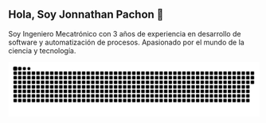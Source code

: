 ## Hola, Soy Jonnathan Pachon 👾

Soy Ingeniero Mecatrónico con 3 años de experiencia en desarrollo de software y automatización de procesos. Apasionado por el mundo de la ciencia y tecnología.
<!--
**jonnathanpachon97/jonnathanpachon97** is a ✨ _special_ ✨ repository because its `README.md` (this file) appears on your GitHub profile.

Here are some ideas to get you started:

- 🔭 I’m currently working on ...
- 🌱 I’m currently learning ...
- 👯 I’m looking to collaborate on ...
- 🤔 I’m looking for help with ...
- 💬 Ask me about ...
- 📫 How to reach me: ...
- 😄 Pronouns: ...
- ⚡ Fun fact: ...
-->

![Snake animation](https://github.com/Pepyn0/Pepyn0/raw/output/github-contribution-grid-snake-dark.svg)
